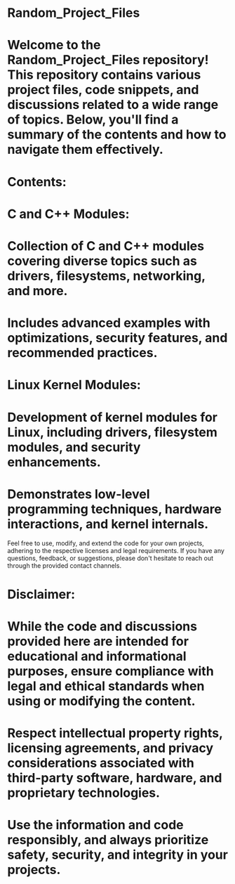 # Random_Project_Files
# Welcome to the Random_Project_Files repository! This repository contains various project files, code snippets, and discussions related to a wide range of topics. Below, you'll find a summary of the contents and how to navigate them effectively.

# Contents:
# C and C++ Modules:

# Collection of C and C++ modules covering diverse topics such as drivers, filesystems, networking, and more.
# Includes advanced examples with optimizations, security features, and recommended practices.
# Linux Kernel Modules:

# Development of kernel modules for Linux, including drivers, filesystem modules, and security enhancements.
# Demonstrates low-level programming techniques, hardware interactions, and kernel internals.

Feel free to use, modify, and extend the code for your own projects, adhering to the respective licenses and legal requirements.
If you have any questions, feedback, or suggestions, please don't hesitate to reach out through the provided contact channels.
# Disclaimer:
# While the code and discussions provided here are intended for educational and informational purposes, ensure compliance with legal and ethical standards when using or modifying the content.
# Respect intellectual property rights, licensing agreements, and privacy considerations associated with third-party software, hardware, and proprietary technologies.
# Use the information and code responsibly, and always prioritize safety, security, and integrity in your projects.
